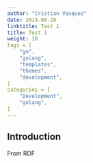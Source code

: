 ```yaml
---
author: "Cristian Vasquez"
date: 2014-09-28
linktitle: Test 1
title: Test 1
weight: 10
tags = [
    "go",
    "golang",
    "templates",
    "themes",
    "development",
]
categories = [
    "Development",
    "golang",
]
---
```


## Introduction

From RDF